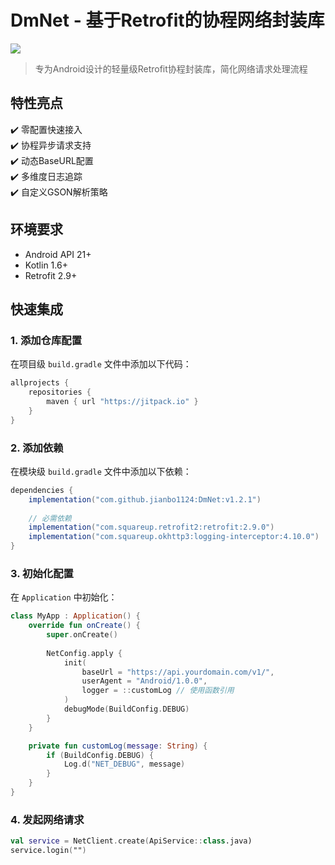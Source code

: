 # DmNet - 基于Retrofit的协程网络封装库

[![](https://jitpack.io/v/JianboDev/DmNet.svg)](https://jitpack.io/#JianboDev/DmNet)

> 专为Android设计的轻量级Retrofit协程封装库，简化网络请求处理流程

## 特性亮点

✔️ 零配置快速接入  
✔️ 协程异步请求支持  
✔️ 动态BaseURL配置  
✔️ 多维度日志追踪  
✔️ 自定义GSON解析策略  

## 环境要求

- Android API 21+
- Kotlin 1.6+
- Retrofit 2.9+

## 快速集成

### 1. 添加仓库配置

在项目级 `build.gradle` 文件中添加以下代码：

```gradle
allprojects {
    repositories {
        maven { url "https://jitpack.io" }
    }
}
```

### 2. 添加依赖

在模块级 `build.gradle` 文件中添加以下依赖：

```gradle
dependencies {
    implementation("com.github.jianbo1124:DmNet:v1.2.1")
    
    // 必需依赖
    implementation("com.squareup.retrofit2:retrofit:2.9.0")
    implementation("com.squareup.okhttp3:logging-interceptor:4.10.0")
}
```

### 3. 初始化配置

在 `Application` 中初始化：

```kotlin
class MyApp : Application() {
    override fun onCreate() {
        super.onCreate()
        
        NetConfig.apply {
            init(
                baseUrl = "https://api.yourdomain.com/v1/",
                userAgent = "Android/1.0.0",
                logger = ::customLog // 使用函数引用
            )
            debugMode(BuildConfig.DEBUG)
        }
    }

    private fun customLog(message: String) {
        if (BuildConfig.DEBUG) {
            Log.d("NET_DEBUG", message)
        }
    }
}
```

### 4. 发起网络请求

```kotlin
val service = NetClient.create(ApiService::class.java)
service.login("")
```
